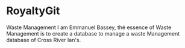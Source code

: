 # RoyaltyGit
Waste Management
I am Emmanuel Bassey, thé essence of Waste Management is to create a database to manage a waste Management database of Cross River Ian's.
